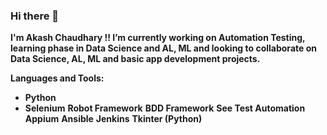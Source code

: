 ### Hi there 👋

<!--
**akash151295/akash151295** is a ✨ _special_ ✨ repository because its `README.md` (this file) appears on your GitHub profile.

Here are some ideas to get you started:

- 🔭 I’m currently working on ...
- 🌱 I’m currently learning ...
- 👯 I’m looking to collaborate on ...
- 🤔 I’m looking for help with ...
- 💬 Ask me about ...
- 📫 How to reach me: ...
- 😄 Pronouns: ...
- ⚡ Fun fact: ...
-->

**I'm Akash Chaudhary !!
I’m currently working on Automation Testing, learning phase in Data Science and AL, ML and looking to collaborate on Data Science, AL, ML and basic app development projects.**

**Languages and Tools:**
- **Python**
- **Selenium**
**Robot Framework**
**BDD Framework**
**See Test Automation**
**Appium**
**Ansible**
**Jenkins**
**Tkinter (Python)**






